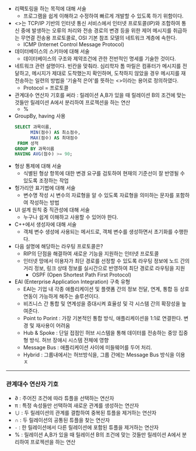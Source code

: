 - 리팩토링을 하는 목적에 대해 서술 
  - 프로그램을 쉽게 이해하고 수정하여 빠르게 개발할 수 있도록 하기 위함이다.
- <>는 TCP/IP 기반의 인터넷 통신 서비스에서 인터넷 프로토콜(IP)와 조합하여 통신 중에 발생하는 오류의 처리와
  전송 경로의 변경 등을 위한 제어 메시지를 취급하는 무연결 전송용 프로토콜로, OSI 기본 참조 모델의 네트워크 계층에 속한다.
  - ICMP (Internet Control Message Protocol)
- 데이터베이스의 스키마에 대해 서술
  - 데이터베이스의 구조와 제약조건에 관한 전반적인 명세를 기술한 것이다.
- 네트워크 관련 설명이다. 빈칸을 맞춰라.
  심리학자 톰 마릴은 컴퓨터가 메시지를 전달하고, 메시지가 제대로 도착했는지 확인하며, 도착하지 않았을 경우 메시지를 재전송하는 일련의 방법을
  '기술적 은어'를 뜻하는 <>이라는 용어로 정의하였다.
  - Protocol = 프로토콜
- 관계대수 연산자 기호를 써라 : 릴레이션 A,B가 있을 때 릴레이션 B의 조건에 맞는 것들만 릴레이션 A에서 분리하여 프로젝션을 하는 연산
  - %
- GroupBy, having 사용
  ```sql
  SELECT 과목이름,
        MIN(점수) AS 최소점수,
        MAX(점수) AS 최대점수
   FROM 성적
  GROUP BY 과목이름
  HAVING AVG(점수) >= 90;
  ```
- 형상 통제에 대해 서술
  - 식별된 형상 항목에 대한 변경 요구를 검토하여 현재의 기준선이 잘 반영될 수 있도록 조정하는 작업
- 헝가리안 표기법에 대해 서술
  - 변수명 작성 시 변수의 자료형을 알 수 있도록 자료형을 의미하는 문자를 포함하여 작성하는 방법
- UI 설계 원칙 중 직관성에 대해 서술
  - 누구나 쉽게 이해하고 사용할 수 있어야 한다.
- C++에서 생성자에 대해 서술
  - 객체 변수 생성에 사용되는 메서드로, 객체 변수를 생성하면서 초기화를 수행한다.
- 다음 설명에 해당하는 라우팅 프로토콜은?
  - RIP의 단점을 해결하여 새로운 기능을 지원하는 인터넷 프로토콜
  - 인터넷 망에서 이용자가 최단 경로를 선정할 수 있도록 라우팅 정보에 노드 간의 거리 정보, 링크 상태 정보를 실시간으로 반영하여 최단 경로로 라우팅을 지원 
    - OSPF (Open Shortest Path First Protocol)
- EAI (Enterprise Application Integration) 구축 유형 
  - EAI는 기업 내 각종 애플리케이션 및 플랫폼 간의 정보 전달, 연계, 통합 등 상호 연동이 가능하게 해주는 솔루션이다.
  - 비즈니스 간 통합 및 연계성을 증대시켜 효율성 및 각 시스템 간의 확장성을 높여준다.
  - Point to Porint : 가장 기본적인 통합 방식, 애플리케이션을 1:1로 연결한다. 변경 및 재사용이 어려움
  - Hub & Spoke : 단일 접점인 허브 시스템을 통해 데이터를 전송하는 중앙 집중형 방식. 허브 장애시 시스템 전체에 영향
  - Message Bus : 애플리케이션 사이에 미들웨어를 두어 처리. 
  - Hybrid : 그룹내에서는 허브방식을, 그룹 간에는 Message Bus 방식을 이용 
  ㅈ
---
### 관계대수 연산자 기호
- ∂ : 주어진 조건에 따라 튜플을 선택하는 연산자
- π : 특정 속성들만 선택하여 새로운 관계를 생성하는 연산자 
- ∪ : 두 릴레이션의 관계를 결합하여 중복된 튜플을 제거하는 연산자
- ∩ : 두 릴레이션의 공통된 튜플을 찾는 연산자
- `-` : 한 릴레이션에서 다른 릴레이션에 포함된 튜플을 제거하는 연산자
- % : 릴레이션 A,B가 있을 때 릴레이션 B의 조건에 맞는 것들만 릴레이션 A에서 분리하여 프로젝션을 하는 연산